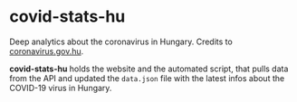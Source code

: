 # covid-stats-hu
Deep analytics about the coronavirus in Hungary.
Credits to [coronavirus.gov.hu](https://koronavirus.gov.hu).

**covid-stats-hu** holds the website and the automated script, that pulls data from the API and updated the `data.json` file with the latest infos about the COVID-19 virus in Hungary.